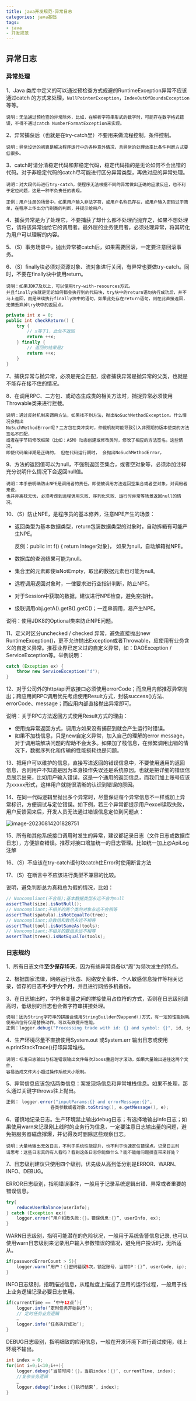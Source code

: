 ```yaml
---
title: java开发规范-异常日志
categories: java基础
tags:
- java
- 开发规范
---
```


## 异常日志

### 异常处理

1、Java 类库中定义的可以通过预检查方式规避的RuntimeException异常不应该通过catch 的方式来处理，`NullPointerException`，`IndexOutOfBoundsException`等等。

```
说明：无法通过预检查的异常除外，比如，在解析字符串形式的数字时，可能存在数字格式错误，不得不通过catch NumberFormatException来实现。
```

2、异常捕获后（也就是在try-catch里）不要用来做流程控制，条件控制。

```
说明：异常设计的初衷是解决程序运行中的各种意外情况，且异常的处理效率比条件判断方式要低很多。
```

3、catch时请分清稳定代码和非稳定代码，稳定代码指的是无论如何不会出错的代码。对于非稳定代码的catch尽可能进行区分异常类型，再做对应的异常处理。

```
说明：对大段代码进行try-catch，使程序无法根据不同的异常做出正确的应激反应，也不利于定位问题，这是一种不负责任的表现。

正例：用户注册的场景中，如果用户输入非法字符，或用户名称已存在，或用户输入密码过于简单，在程序上作出分门别类的判断，并提示给用户。
```

4、捕获异常是为了处理它，不要捕获了却什么都不处理而抛弃之，如果不想处理它，请将该异常抛给它的调用者。最外层的业务使用者，必须处理异常，将其转化为用户可以理解的内容。

5、（S）事务场景中，抛出异常被catch后，如果需要回滚，一定要注意回滚事务。

6、（S）finally块必须对资源对象、流对象进行关闭，有异常也要做try-catch。同时，不要在finally块中使用return。

```
说明：如果JDK7及以上，可以使用try-with-resources方式。
并且finally块就是无论如何都会执行到的代码块，try块中的return语句执行成功后，并不马上返回，而是继续执行finally块中的语句，如果此处存在return语句，则在此直接返回，无情丢弃掉try块中的返回点。
```

```java
private int x = 0;
public int checkReturn() {
	try {
		// x等于1，此处不返回
		return ++x;
	} finally {
		// 返回的结果是2
		return ++x;
	}
}
```

7、捕获异常与抛异常，必须是完全匹配，或者捕获异常是抛异常的父类，也就是不能存在接不住的情况。

8、在调用RPC、二方包、或动态生成类的相关方法时，捕捉异常必须使用Throwable类来进行拦截。

```
说明：通过反射机制来调用方法，如果找不到方法，抛出NoSuchMethodException。什么情况会抛出
NoSuchMethodError呢？二方包在类冲突时，仲裁机制可能导致引入非预期的版本使类的方法签名不匹配，
或者在字节码修改框架（比如：ASM）动态创建或修改类时，修改了相应的方法签名。这些情况， 
即使代码编译期是正确的， 但在代码运行期时， 会抛出NoSuchMethodError。
```

9、方法的返回值可以为null，不强制返回空集合，或者空对象等，必须添加注释充分说明什么情况下会返回null值。

```
说明：本手册明确防止NPE是调用者的责任。即使被调用方法返回空集合或者空对象，对调用者来说，
也并非高枕无忧，必须考虑到远程调用失败、序列化失败、运行时异常等场景返回null的情况。
```

10、（S）防止NPE，是程序员的基本修养，注意NPE产生的场景：

- 返回类型为基本数据类型，return包装数据类型的对象时，自动拆箱有可能产生NPE。

  反例：public int f() { return Integer对象}， 如果为null，自动解箱抛NPE。

- 数据库的查询结果可能为null。

- 集合里的元素即使isNotEmpty，取出的数据元素也可能为null。

- 远程调用返回对象时，一律要求进行空指针判断，防止NPE。

- 对于Session中获取的数据，建议进行NPE检查，避免空指针。

- 级联调用obj.getA().getB().getC()；一连串调用，易产生NPE。

说明：使用JDK8的Optional类来防止NPE问题。

11、定义时区分unchecked / checked 异常，避免直接抛出new RuntimeException()，更不允许抛出Exception或者Throwable，应使用有业务含义的自定义异常。推荐业界已定义过的自定义异常，如：DAOException / ServiceException等。举例说明：

```java
catch (Exception ex) {
    throw new ServiceException("d");
}
```

12、对于公司外的http/api开放接口必须使用errorCode；而应用内部推荐异常抛出；跨应用间RPC调用优先考虑使用Result方式，封装success()方法、errorCode、message；而应用内部直接抛出异常即可。

说明：关于RPC方法返回方式使用Result方式的理由：

- 使用抛异常返回方式，调用方如果没有捕获到就会产生运行时错误。
- 如果不加栈信息，只是new自定义异常，加入自己的理解的error message，对于调用端解决问题的帮助不会太多。如果加了栈信息，在频繁调用出错的情况下，数据序列化和传输的性能损耗也是问题。

13、把用户可以维护的信息，直接写进返回的错误信息中，不要使用通用的返回信息，否则用户不知道是因为本身操作失误还是系统原因。也就是把详细的错误信息展示出来，比如用户输入错误，这是一个通用的返回信息，而我们加上账号应该为xxxxx形式，这样用户就能很清晰的认识到错误的原因。

14、在同一代码逻辑里抛出多个异常时，尽量保证每个异常信息不一样或加上异常标识，方便调试与定位错误。如下例，若三个异常都提示用户excel读取失败，用户反馈回来后，开发人员无法通过错误信息定位到问题点：

![image-20230814201828751](https://hanser373.oss-cn-beijing.aliyuncs.com/img/202308142018853.png)

15、所有和其他系统接口调用时发生的异常，建议都记录日志（文件日志或数据库日志），方便排查错误。推荐对接口增加统一的日志管理。比如统一加上@ApiLog注解

16、（S）不应该在try-catch语句块catch住Error时使用断言方法

17、（S）在断言中不应该进行类型不兼容的比较。

说明，避免判断总为真和总为假的情况，比如：

```java
// Noncompliant(不合规);基本数据类型永远不会为null
assertThat(size).isNotNull();
// Noncompliant;不相关的两个类的对象永远不会相等
assertThat(spatula).isNotEqualTo(tree);
// Noncompliant;非数组和数组永远不相等
assertThat(tool).isNotSameAs(tools);
// Noncompliant;不相关的数组永远不相等
assertThat(trees).isNotEqualTo(tools);
```

### 日志规约

1、所有日志文件**至少保存15天**，因为有些异常具备以“周”为频次发生的特点。

2、根据国家法律，网络运行状态、网络安全事件、个人敏感信息操作等相关记录，留存的日志**不少于六个月**，并且进行网络多机备份。

3、在日志输出时，字符串变量之间的拼接使用占位符的方式，否则在日志级别调高时，低级别的日志也会做字符串拼接处理。

```java
说明：因为String字符串的拼接会使用StringBuilder的append()方式，有一定的性能损耗。
使用占位符仅是替换动作，可以有效提升性能。
正例：logger.debug("Processing trade with id: {} and symbol: {}", id, symbol);
```

4、生产环境尽量不直接使用System.out 或System.err 输出日志或使用e.printStackTrace()打印异常堆栈。

```
说明：标准日志输出与标准错误输出文件每次Jboss重启时才滚动，如果大量输出送往这两个文件，
容易造成文件大小超过操作系统大小限制。
```

5、异常信息应该包括两类信息：案发现场信息和异常堆栈信息。如果不处理，那么通过关键字throws往上抛出。

```java
正例： logger.error("inputParams:{} and errorMessage:{}", 
                 各类参数或者对象.toString(), e.getMessage(), e);
```

6、谨慎地记录日志。生产环境禁止输出debug日志；有选择地输出info日志；如果使用warn来记录刚上线时的业务行为信息，一定要注意日志输出量的问题，避免把服务器磁盘撑爆，并记得及时删除这些观察日志。

```
说明：大量地输出无效日志，不利于系统性能提升，也不利于快速定位错误点。记录日志时
请思考：这些日志真的有人看吗？看到这条日志你能做什么？能不能给问题排查带来好处？
```

7、日志级别建议只使用四个级别，优先级从高到低分别是ERROR、WARN、INFO、DEBUG。

ERROR日志级别，指明错误事件，一般用于记录系统逻辑出错、异常或者重要的错误信息。

```java
try{
	reduceUserBalance(userInfo);
} catch (Exception ex){
	logger.error(“用户扣款失败:{}，错误信息:{}”, userInfo, ex);
}
```

WARN日志级别，指明可能潜在的危险状况，一般用于系统告警信息记录, 也可以使用warn日志级别来记录用户输入参数错误的情况，避免用户投诉时，无所适从。

```java
if(passwordErrorCount > 5){
	logger.warn(“用户：{}密码错误5次，锁定账号，当前IP：{}”, userCode, ip);
}
```

INFO日志级别，指明描述信息，从粗粒度上描述了应用的运行过程，一般用于线上业务逻辑记录必要日志使用。

```java
if(currentTime == ‘中午12点’){
	logger.info(‘定时任务开始执行’);
	// 定时任务业务逻辑
	…
	logger.info(‘任务执行成功’);
}
```

DEBUG日志级别，指明细致的应用信息，一般在开发环境下进行调试使用，线上环境不输出。

```java
int index = 0;
for(int i=0;i<10;i++){
	logger.debug(‘当前时间：{}，当前index：{}’, currentTime, index);
	//复杂业务逻辑
	…
	logger.debug(‘index：{}执行结束’, index);
}
```

